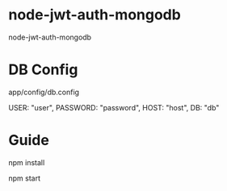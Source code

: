 # node-jwt-auth-mongodb
node-jwt-auth-mongodb

# DB Config

app/config/db.config

USER: "user",
PASSWORD: "password",
HOST: "host",
DB: "db"


# Guide

npm install

npm start
